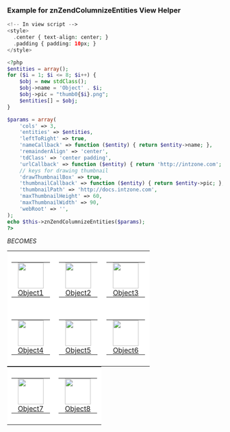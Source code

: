### Example for znZendColumnizeEntities View Helper

```php
<!-- In view script -->
<style>
  .center { text-align: center; }
  .padding { padding: 10px; }
</style>

<?php
$entities = array();
for ($i = 1; $i <= 8; $i++) {
    $obj = new stdClass();
    $obj->name = 'Object' . $i;
    $obj->pic = "thumb0{$i}.png";
    $entities[] = $obj;
}

$params = array(
    'cols' => 3,
    'entities' => $entities,
    'leftToRight' => true,
    'nameCallback' => function ($entity) { return $entity->name; },
    'remainderAlign' => 'center',
    'tdClass' => 'center padding',    
    'urlCallback' => function ($entity) { return 'http://intzone.com'; },
    // keys for drawing thumbnail
    'drawThumbnailBox' => true,
    'thumbnailCallback' => function ($entity) { return $entity->pic; },
    'thumbnailPath' => 'http://docs.intzone.com',
    'maxThumbnailHeight' => 60,
    'maxThumbnailWidth' => 90,
    'webRoot' => '',
);
echo $this->znZendColumnizeEntities($params);
?>
```
_BECOMES_

<table id="" class="" cellspacing="0" cellpadding="0" width="100%" style="margin:0;">
<tr class="" style="background-color:white; border:0; border-top:0;">
<td style="text-align:center; padding:10px; background-color:white; border:0;" width="33%">
<table align="center" cellspacing="0" style="border:0;padding:0;background-color:inherit;" cellpadding="0" width="100%">
<tr style="border:0;"><td class="" width="90" height="60" align="center" valign="middle" style="border:0; padding:0;">
<a class="" target="" href="http://intzone.com">
<img class="" align="center" src="http://docs.intzone.com/thumb01.png" width="60" height="60" />
</a>
<div class=""><a class="" target="" href="http://intzone.com">
Object1
</a>
</div>

</td></tr>
</table>
</td>
<td style="text-align:center; padding:10px; background-color:white; border:0;" width="33%">
<table align="center" cellspacing="0" style="border:0;padding:0;" cellpadding="0" width="100%">
<tr style="border:0;"><td class="" width="90" height="60" align="center" valign="middle" style="border:0; padding:0;">
<a class="" target="" href="http://intzone.com">
<img class="" align="center" src="http://docs.intzone.com/thumb02.png" width="60" height="60" />
</a>
<div class=""><a class="" target="" href="http://intzone.com">
Object2
</a>
</div>

</td></tr>
</table>
</td>
<td style="text-align:center; padding:10px; background-color:white; border:0;" width="33%">
<table align="center" cellspacing="0" style="border:0;padding:0;" cellpadding="0" width="100%">
<tr style="border:0;"><td class="" width="90" height="60" align="center" valign="middle" style="border:0; padding:0;">
<a class="" target="" href="http://intzone.com">
<img class="" align="center" src="http://docs.intzone.com/thumb03.png" width="60" height="60" />
</a>
<div class=""><a class="" target="" href="http://intzone.com">
Object3
</a>
</div>

</td></tr>
</table>
</td>
</tr>
<tr class="" style="border:0; border-top:0;">
<td style="text-align:center; padding:10px; background-color:white; border:0;" width="33%">
<table align="center" cellspacing="0" style="border:0;padding:0;" cellpadding="0" width="100%">
<tr style="border:0;"><td class="" width="90" height="60" align="center" valign="middle" style="border:0; padding:0;">
<a class="" target="" href="http://intzone.com">
<img class="" align="center" src="http://docs.intzone.com/thumb04.png" width="60" height="60" />
</a>
<div class=""><a class="" target="" href="http://intzone.com">
Object4
</a>
</div>

</td></tr>
</table>
</td>
<td style="text-align:center; padding:10px; background-color:white; border:0;" width="33%">
<table align="center" cellspacing="0" style="border:0;padding:0;" cellpadding="0" width="100%">
<tr style="border:0;"><td class="" width="90" height="60" align="center" valign="middle" style="border:0; padding:0;">
<a class="" target="" href="http://intzone.com">
<img class="" align="center" src="http://docs.intzone.com/thumb05.png" width="60" height="60" />
</a>
<div class=""><a class="" target="" href="http://intzone.com">
Object5
</a>
</div>

</td></tr>
</table>
</td>
<td style="text-align:center; padding:10px; background-color:white; border:0;" width="33%">
<table align="center" cellspacing="0" style="border:0;padding:0;" cellpadding="0" width="100%">
<tr style="border:0;"><td class="" width="90" height="60" align="center" valign="middle" style="border:0; padding:0;">
<a class="" target="" href="http://intzone.com">
<img class="" align="center" src="http://docs.intzone.com/thumb06.png" width="60" height="60" />
</a>
<div class=""><a class="" target="" href="http://intzone.com">
Object6
</a>
</div>

</td></tr>
</table>
</td>
</tr>
</table>

<table id="" class="" cellspacing="0" cellpadding="0" width="100%" style="margin:0;">
<tr class="" style="border:0; border-top:0;">
<td style="text-align:center; padding:10px; background-color:white; border:0;" width="50%">
<table align="center" cellspacing="0" style="border:0;padding:0;" cellpadding="0" width="100%">
<tr style="border:0;"><td class="" width="90" height="60" align="center" valign="middle" style="border:0; padding:0;">
<a class="" target="" href="http://intzone.com">
<img class="" align="center" src="http://docs.intzone.com/thumb07.png" width="60" height="60" />
</a>
<div class=""><a class="" target="" href="http://intzone.com">
Object7
</a>
</div>

</td></tr>
</table>
</td>
<td style="text-align:center; padding:10px; background-color:white; border:0;" width="50%">
<table align="center" cellspacing="0" style="border:0;padding:0;" cellpadding="0" width="100%">
<tr style="border:0;"><td class="" width="90" height="60" align="center" valign="middle" style="border:0; padding:0;">
<a class="" target="" href="http://intzone.com">
<img class="" align="center" src="http://docs.intzone.com/thumb08.png" width="60" height="60" />
</a>
<div class=""><a class="" target="" href="http://intzone.com">
Object8
</a>
</div>

</td></tr>
</table>
</td>
</tr>
</table>

